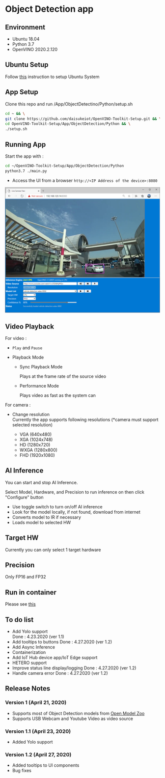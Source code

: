 # Object Detection app

## Environment

- Ubuntu 18.04
- Python 3.7
- OpenVINO 2020.2.120

## Ubuntu Setup

Follow [this](../../../Setup/Ubuntu/README.md) instruction to setup Ubuntu System

## App Setup

Clone this repo and run /App/ObjectDetectino/Python/setup.sh

```bash
cd ~ && \
git clone https://github.com/daisukeiot/OpenVINO-Toolkit-Setup.git && \
cd OpenVINO-Toolkit-Setup/App/ObjectDetection/Python && \
./setup.sh

```

## Running App

Start the app with :  

```bash
cd ~/OpenVINO-Toolkit-Setup/App/ObjectDetection/Python
python3.7 ./main.py
```

- Access the UI from a browser `http://<IP Address of the device>:8080`

![Browser](media/Browser_UI.png)

## Video Playback

For video :

- `Play` and `Pause`
- Playback Mode  

  - Sync Playback Mode  

    Plays at the frame rate of the source video

  - Performance Mode

    Plays video as fast as the system can

For camera :

- Change resolution  
  Currently the app supports following resolutions (*camera must support selected resolution)

  - VGA  (640x480)
  - XGA  (1024x748)
  - HD   (1280x720)
  - WXGA (1280x800)
  - FHD  (1920x1080)

## AI Inference

You can start and stop AI Inference.  

Select Model, Hardware, and Precision to run inference on then click "Configure" button

- Use toggle switch to turn on/off AI inference  
- Look for the model locally, if not found, download from internet
- Converts model to IR if necessary
- Loads model to selected HW

## Target HW

Currently you can only select 1 target hardware

## Precision

Only FP16 and FP32

## Run in container

Please see [this](../README.md)

## To do list

- Add Yolo support  
    Done : 4.23.2020 (ver 1.1)
- Add tooltips to buttons
    Done : 4.27.2020 (ver 1.2)
- Add Async Inference
- Containerization
- Add IoT Hub device app/IoT Edge support
- HETERO support
- Improve status line display/logging
    Done : 4.27.2020 (ver 1.2)
- Handle camera error
    Done : 4.27.2020 (ver 1.2)

## Release Notes

### Version 1 (April 21, 2020)

- Supports most of Object Detection models from [Open Model Zoo](https://github.com/opencv/open_model_zoo)  
- Supports USB Webcam and Youtube Video as video source

### Version 1.1 (April 23, 2020)

- Added Yolo support

### Version 1.2 (April 27, 2020)

- Added tooltips to UI components
- Bug fixes

